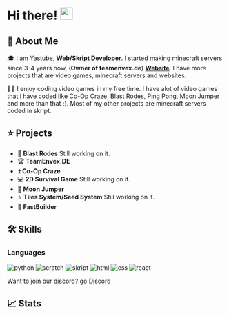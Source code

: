 # Hi there! <img src="https://media.giphy.com/media/hvRJCLFzcasrR4ia7z/giphy.gif" width="29px" height="29px">

## 🚀 About Me

🎓 I am Yastube, **Web/Skript Developer**. I started making minecraft servers since 3-4 years now, (**Owner of teamenvex.de**) [**Website**](https://teamenvex.de). I have more projects that are video games, minecraft servers and websites.

👨‍💻 I enjoy coding video games in my free time. I have alot of video games that i have coded like Co-Op Craze, Blast Rodes, Ping Pong, Moon Jumper and more than that :). Most of my other projects are minecraft servers coded in skript.


## ⭐ Projects

-   📝 **Blast Rodes** Still working on it.
-   🏆 **TeamEnvex.DE**
-   ⏫ **Co-Op Craze**
-   💻 **2D Survival Game** Still working on it.
-   🚁 **Moon Jumper**
-   ⭐ **Tiles System/Seed System** Still working on it.
-   🤝 **FastBuilder**

## 🛠️ Skills

### Languages

![python](https://img.shields.io/badge/Python-3776AB?style=for-the-badge&logo=python&logoColor=white)
![scratch](https://img.shields.io/badge/Scratch-3776AB?style=for-the-badge&logo=scratch&logoColor=white)
![skript](https://img.shields.io/badge/Skript-20232A?style=for-the-badge&logo=code&logoColor=white)
![html](https://img.shields.io/badge/HTML5-E34F26?style=for-the-badge&logo=html5&logoColor=white)
![css](https://img.shields.io/badge/CSS3-1572B6?style=for-the-badge&logo=css3&logoColor=white)
![react](https://img.shields.io/badge/React-20232A?style=for-the-badge&logo=react&logoColor=61DAFB)



Want to join our discord? go [Discord](https://dc.teamenvex.de)

## 📈 Stats

